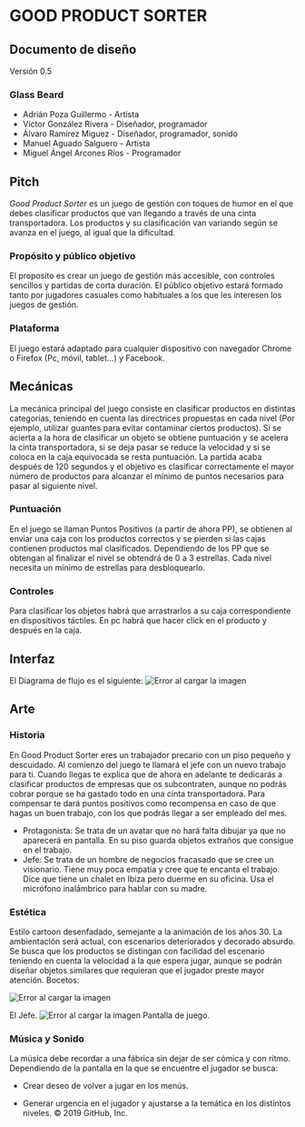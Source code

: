 # GOOD PRODUCT SORTER

## Documento de diseño
Versión 0.5

### Glass Beard

- Adrián Poza Guillermo - Artista 
- Víctor González Rivera - Diseñador, programador
- Álvaro Ramírez Miguez - Diseñador, programador, sonido
- Manuel Aguado Salguero - Artista
- Miguel Ángel Arcones Ríos - Programador 
## Pitch
_Good Product Sorter_ es un juego de gestión con toques de humor en el que debes clasificar productos que van llegando a través de una cinta transportadora. Los productos y su clasificación van variando según se avanza en el juego, al igual que la dificultad.  
### Propósito y público objetivo
El proposito es crear un juego de gestión más accesible, con controles sencillos y partidas de corta duración.
El público objetivo estará formado tanto por jugadores casuales como habituales a los que les interesen los juegos de gestión. 
### Plataforma
El juego estará adaptado para cualquier dispositivo con navegador Chrome o Firefox (Pc, móvil, tablet...) y Facebook.
## Mecánicas
La mecánica principal del juego consiste en clasificar productos en distintas categorias, teniendo en cuenta las directrices propuestas en cada nivel (Por ejemplo, utilizar guantes para evitar contaminar ciertos productos). 
Si se acierta a la hora de clasificar un objeto se obtiene puntuación y se acelera la cinta transportadora, si se deja pasar se reduce la velocidad y si se coloca en la caja equivocada se resta puntuación.
La partida acaba después de 120 segundos y el objetivo es clasificar correctamente el mayor número de productos para alcanzar el mínimo de puntos necesarios para pasar al siguiente nivel.
### Puntuación
En el juego se llaman Puntos Positivos (a partir de ahora PP), se obtienen al enviar una caja con los productos correctos y se pierden si las cajas contienen productos mal clasificados. Dependiendo de los PP que se obtengan al finalizar el nivel se obtendrá de 0 a 3 estrellas. Cada nivel necesita un mínimo de estrellas para desbloquearlo.
### Controles
Para clasificar los objetos habrá que arrastrarlos a su caja correspondiente en dispositivos táctiles.
En pc habrá que hacer click en el producto y después en la caja.
## Interfaz
El Diagrama de flujo es el siguiente:
![Error al cargar la imagen](https://github.com/GlassBeardTeam/GoodProductSorter/blob/master/GDD%20Images/FlowChartProductSorter.png)
## Arte
### Historia
En Good Product Sorter eres un trabajador precario con un piso pequeño y descuidado. 
Al comienzo del juego te llamará el jefe con un nuevo trabajo para ti. Cuando llegas te explica que de ahora en adelante te dedicarás a clasificar productos de empresas que os subcontraten, aunque no podrás cobrar porque se ha gastado todo en una cinta transportadora. Para compensar te dará puntos positivos como recompensa en caso de que hagas un buen trabajo, con los que podrás llegar a ser empleado del mes.

- Protagonista: Se trata de un avatar que no hará falta dibujar ya que no aparecerá en pantalla. En su piso guarda objetos extraños que consigue en el trabajo.
- Jefe: Se trata de un hombre de negocios fracasado que se cree un visionario. Tiene muy poca empatía y cree que te encanta el trabajo. Dice que tiene un chalet en Ibiza pero duerme en su oficina. Usa el micrófono inalámbrico para hablar con su madre.
### Estética
Estilo cartoon desenfadado, semejante a la animación de los años 30. La ambientación será actual, con escenarios deteriorados y decorado absurdo. Se busca que los productos se distingan con facilidad del escenario teniendo en cuenta la velocidad a la que espera jugar, aunque se podrán diseñar objetos similares que requieran que el jugador preste mayor atención.
Bocetos:

![Error al cargar la imagen](https://github.com/GlassBeardTeam/GoodProductSorter/blob/master/GDD%20Images/boss.png)

El Jefe.
![Error al cargar la imagen](https://github.com/GlassBeardTeam/GoodProductSorter/blob/master/GDD%20Images/PantallaJuego.png)
Pantalla de juego.
### Música y Sonido
La música debe recordar a una fábrica sin dejar de ser cómica y con ritmo. Dependiendo de la pantalla en la que se encuentre el jugador se busca:

- Crear deseo de volver a jugar en los menús.

- Generar urgencia en el jugador y ajustarse a la temática en los distintos niveles.
© 2019 GitHub, Inc.
